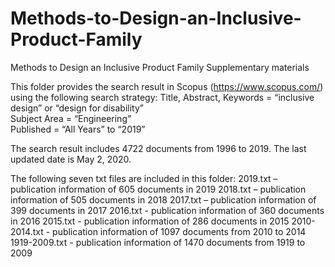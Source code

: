 # Methods-to-Design-an-Inclusive-Product-Family
Methods to Design an Inclusive Product Family 
Supplementary materials  

This folder provides the search result in Scopus (https://www.scopus.com/) using the following search strategy: 
Title, Abstract, Keywords = “inclusive design” or “design for disability”  
Subject Area = “Engineering”  
Published = “All Years” to “2019” 

The search result includes 4722 documents from 1996 to 2019. 
The last updated date is May 2, 2020.  

The following seven txt files are included in this folder: 
2019.txt – publication information of 605 documents in 2019 
2018.txt – publication information of 505 documents in 2018 
2017.txt – publication information of 399 documents in 2017 
2016.txt - publication information of 360 documents in 2016 
2015.txt - publication information of 286 documents in 2015 
2010-2014.txt - publication information of 1097 documents from 2010 to 2014 
1919-2009.txt - publication information of 1470 documents from 1919 to 2009
